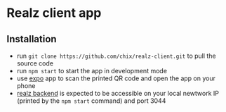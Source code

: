 # Realz client app
## Installation
* run `git clone https://github.com/chix/realz-client.git` to pull the source code
* run `npm start` to start the app in development mode
* use [expo](https://expo.io) app to scan the printed QR code and open the app on your phone
* [realz backend](https://github.com/chix/realz) is expected to be accessible on your local newtwork IP (printed by the `npm start` command) and port 3044
